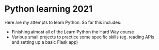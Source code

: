 # Python learning 2021
Here are my attempts to learn Python.  So far this includes:

- Finishing almost all of the Learn Python the Hard Way course
- Various small projects to practice some specific skills (eg. reading APIs and setting up a basic Flask app)
